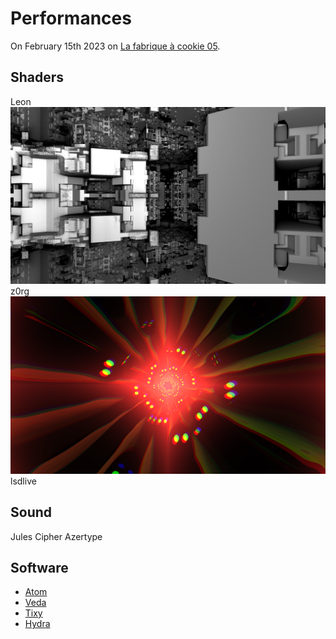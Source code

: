 # Performances

On February 15th 2023 on [La fabrique à cookie 05](https://fb.me/e/2C2EVX0sL).

## Shaders

Leon
![](https://raw.githubusercontent.com/CookieCollective/Live-Coding-Sources/master/2023-02-15_FabriqueACookie05/Leon1.png)
z0rg
![](https://raw.githubusercontent.com/CookieCollective/Live-Coding-Sources/master/2023-02-15_FabriqueACookie05/z0rg.png)
lsdlive

## Sound
Jules Cipher
Azertype

## Software
- [Atom](https://github.com/atom/atom)
- [Veda](https://github.com/fand/veda)
- [Tixy](https://tixy.land/)
- [Hydra](https://hydra.ojack.xyz/?sketch_id=example_9)
